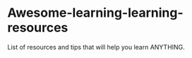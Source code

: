 # Awesome-learning-learning-resources
List of resources and tips that will help you learn ANYTHING.

